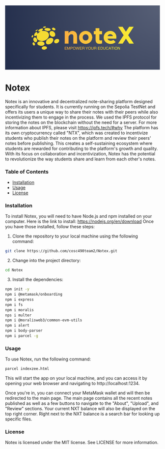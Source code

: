 ![Logo](pics/notex_back.png)
# Notex
Notex is an innovative and decentralized note-sharing platform designed specifically for students. It is currently running on the Sepolia TestNet and offers its users a unique way to share their notes with their peers while also incentivizing them to engage in the process. We used the IPFS protocol for storing the notes on the blockchain without the need for a server. For more information about IPFS, please visit https://ipfs.tech/#why The platform has its own cryptocurrency called "NTX", which was created to incentivize students who publish their notes on the platform and review their peers' notes before publishing. This creates a self-sustaining ecosystem where students are rewarded for contributing to the platform's growth and quality. With its focus on collaboration and incentivization, Notex has the potential to revolutionize the way students share and learn from each other's notes.

### Table of Contents

- [Installation](#Installation)
- [Usage](#Usage)
- [License](#License)

<a id="Installation"></a>
### Installation
To install Notex, you will need to have Node.js and npm installed on your computer. Here is the link to install: https://nodejs.org/en/download
Once you have those installed, follow these steps:

1. Clone the repository to your local machine using the following command:
```bash
git clone https://github.com/cosc490team2/Notex.git
```
2. Change into the project directory:
```bash
cd Notex
```
3. Install the dependencies:

```bash
npm init -y
npm i @metamask/onboarding
npm i express
npm i fs
npm i moralis
nps i multer
npm i @moralisweb3/common-evm-utils
npm i alert
npm i body-parser
npm i parcel -g

```
<a id = "Usage"></a>
### Usage
To use Notex, run the following command:
```bash
parcel indexzee.html
```
This will start the app on your local machine, and you can access it by opening your web browser and navigating to http://localhost:1234.

Once you're in, you can connect your MetaMask wallet and will then be redirected to the main page. The main page contains all the recent notes published 
as well as a few buttons to navigate to the "About", "Upload", and "Review" sections. Your current NXT balance will also be displayed on the top right corner. Right next to the NXT balance is a search bar for looking up specific files.

<a id = "License"></a>
### License
Notex is licensed under the MIT license. See LICENSE for more information.
